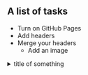 ## A list of tasks

- Turn on GitHub Pages
- Add headers
- Merge your headers
  - Add an image 

<details>
  <summary>title of something</summary>
  
  Content
  
  </details>
